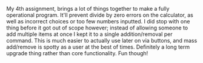 My 4th assignment, brings a lot of things together to make a fully operational program. It'll prevent divide by zero errors on the calculator, as well as incorrect choices or too few numbers inputted. I did stop with one thing before it got out of scope however; instead of allowing someone to add multiple items at once I kept it to a single addition/removal per command. This is much easier to actually use later on via buttons, and mass add/remove is spotty as a user at the best of times. Definitely a long term upgrade thing rather than core functionality. Fun though! 